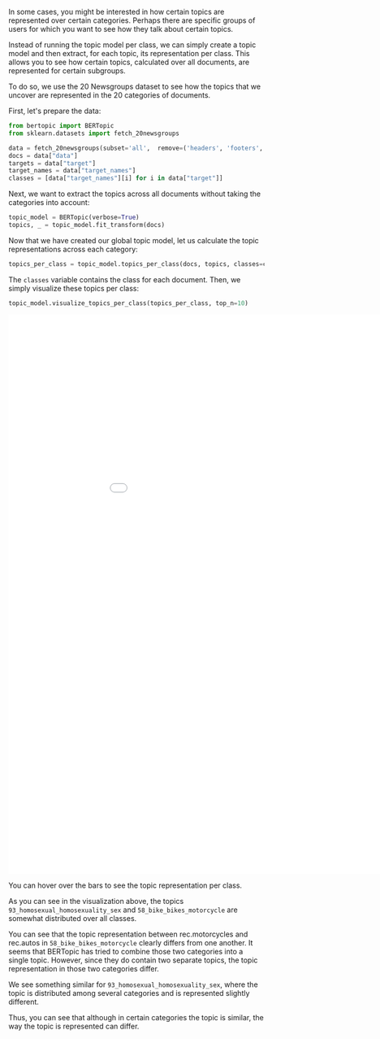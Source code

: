 In some cases, you might be interested in how certain topics are represented over certain categories. Perhaps 
there are specific groups of users for which you want to see how they talk about certain topics. 

Instead of running the topic model per class, we can simply create a topic model and then extract, for each topic, 
its representation per class. This allows you to see how certain topics, calculated over all documents, are represented 
for certain subgroups. 

To do so, we use the 20 Newsgroups dataset to see how the topics that we uncover are represented in the 20 categories of 
documents. 

First, let's prepare the data:

```python
from bertopic import BERTopic
from sklearn.datasets import fetch_20newsgroups

data = fetch_20newsgroups(subset='all',  remove=('headers', 'footers', 'quotes'))
docs = data["data"]
targets = data["target"]
target_names = data["target_names"]
classes = [data["target_names"][i] for i in data["target"]]
``` 

Next, we want to extract the topics across all documents without taking the categories into account:

```python
topic_model = BERTopic(verbose=True)
topics, _ = topic_model.fit_transform(docs)
```

Now that we have created our global topic model, let us calculate the topic representations across each category:

```python
topics_per_class = topic_model.topics_per_class(docs, topics, classes=classes)
```

The `classes` variable contains the class for each document. Then, we simply visualize these topics per class:

```python
topic_model.visualize_topics_per_class(topics_per_class, top_n=10)
```
<iframe src="topics_per_class.html" style="width:1000px; height: 1100px; border: 0px;""></iframe>

You can hover over the bars to see the topic representation per class.

As you can see in the visualization above, the topics `93_homosexual_homosexuality_sex` and `58_bike_bikes_motorcycle` 
are somewhat distributed over all classes. 
 
You can see that the topic representation between rec.motorcycles and rec.autos in `58_bike_bikes_motorcycle` clearly 
differs from one another. It seems that BERTopic has tried to combine those two categories into a single topic. However, 
since they do contain two separate topics, the topic representation in those two categories differ. 

We see something similar for `93_homosexual_homosexuality_sex`, where the topic is distributed among several categories 
and is represented slightly different. 

Thus, you can see that although in certain categories the topic is similar, the way the topic is represented can differ.   
